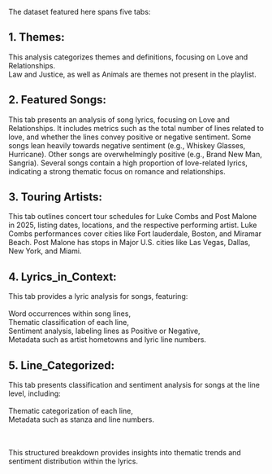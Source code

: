 The dataset featured here spans five tabs:

## 1. Themes: 
This analysis categorizes themes and definitions, focusing on Love and Relationships.
<br> Law and Justice, as well as Animals are themes not present in the playlist.

## 2. Featured Songs: 
This tab presents an analysis of song lyrics, focusing on Love and Relationships.
It includes metrics such as the total number of lines related to love, and whether the lines convey positive or negative sentiment.
Some songs lean heavily towards negative sentiment (e.g., Whiskey Glasses, Hurricane).
Other songs are overwhelmingly positive (e.g., Brand New Man, Sangria).
Several songs contain a high proportion of love-related lyrics, indicating a strong thematic focus on romance and relationships.

## 3. Touring Artists:
This tab outlines concert tour schedules for Luke Combs and Post Malone in 2025, listing dates, locations, and the respective performing artist.
Luke Combs performances cover cities like Fort lauderdale, Boston, and Miramar Beach.
Post Malone has stops in Major U.S. cities like Las Vegas, Dallas, New York, and Miami.

## 4. Lyrics_in_Context:
This tab provides a lyric analysis for songs, featuring: <br>
<br> Word occurrences within song lines,
<br> Thematic classification of each line,
<br> Sentiment analysis, labeling lines as Positive or Negative,
<br> Metadata such as artist hometowns and lyric line numbers.

## 5. Line_Categorized:
This tab presents classification and sentiment analysis for songs at the line level, including: <br>
<br> Thematic categorization of each line,
<br> Metadata such as stanza and line numbers.

<br> <br> This structured breakdown provides insights into thematic trends and sentiment distribution within the lyrics.





